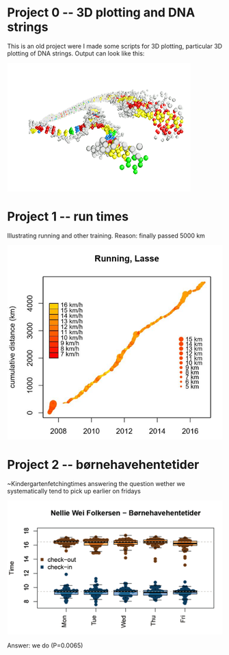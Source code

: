 # Project 0 -- 3D plotting and DNA strings
This is an old project were I made some scripts for 3D plotting, particular 3D plotting of DNA strings. Output can look like this:

![run](3Dstrings/DNA.PNG?raw=true)




# Project 1 -- run times
Illustrating running and other training. Reason: finally passed 5000 km


![run](trainingtime/2016-11-17_run_times.jpg?raw=true)



# Project 2 -- børnehavehentetider
~Kindergartenfetchingtimes answering the question wether we systematically tend to pick up earlier on fridays

![run](bornehavehentetider/2016-11-25_Nellie_picking_time.png?raw=true)

Answer: we do (P=0.0065)
